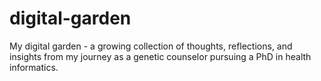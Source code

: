 # digital-garden
My digital garden - a growing collection of thoughts, reflections, and insights from my journey as a genetic counselor pursuing a PhD in health informatics. 
